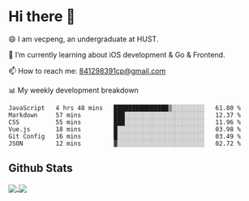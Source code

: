 
# Hi there 👋
😄 I am vecpeng, an undergraduate at HUST.

🌱 I’m currently learning about iOS development & Go & Frontend.

📫 How to reach me: 841298391cp@gmail.com

📊 My weekly development breakdown
<!--START_SECTION:waka-->

```text
JavaScript   4 hrs 48 mins   ███████████████▒░░░░░░░░░   61.80 %
Markdown     57 mins         ███░░░░░░░░░░░░░░░░░░░░░░   12.37 %
CSS          55 mins         ███░░░░░░░░░░░░░░░░░░░░░░   11.96 %
Vue.js       18 mins         █░░░░░░░░░░░░░░░░░░░░░░░░   03.98 %
Git Config   16 mins         █░░░░░░░░░░░░░░░░░░░░░░░░   03.49 %
JSON         12 mins         ▓░░░░░░░░░░░░░░░░░░░░░░░░   02.72 %
```

<!--END_SECTION:waka-->

## Github Stats
<a href="https://github.com/anuraghazra/github-readme-stats">
  <img align="center" src="https://github-readme-stats.vercel.app/api?username=vecpeng&count_private=true&hide=stars" />
</a>
<a href="https://github.com/anuraghazra/convoychat">
  <img align="center" src="https://github-readme-stats.vercel.app/api/top-langs/?username=vecpeng&layout=compact" />
</a>
